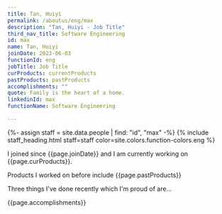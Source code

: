 ```yaml
---
title: Tan, Huiyi
permalink: /aboutus/eng/max
description: "Tan, Huiyi - Job Title"
third_nav_title: Software Engineering
id: max
name: Tan, Huiyi
joinDate: 2023-06-03
functionId: eng
jobTitle: Job Title
curProducts: currentProducts
pastProducts: pastProducts
accomplishments: ""
quote: Family is the heart of a home.
linkedinId: max
functionName: Software Engineering

---
```


{%- assign staff = site.data.people | find: "id", "max" -%}
{% include staff_heading.html staff=staff color=site.colors.function-colors.eng %}

<p>I joined since {{page.joinDate}} and I am currently working on {{page.curProducts}}.</p>

<p>Products I worked on before include {{page.pastProducts}}</p>

<p>Three things I've done recently which I'm proud of are...</p>
{{page.accomplishments}}

